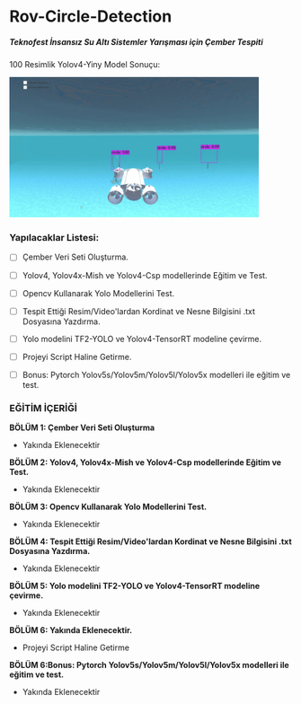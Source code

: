 # Rov-Circle-Detection
##### Teknofest İnsansız Su Altı Sistemler Yarışması için Çember Tespiti


100 Resimlik Yolov4-Yiny Model Sonuçu:

<img height="250" src="/rov.jpg"/>


### Yapılacaklar Listesi:
* [ ] Çember Veri Seti Oluşturma.
* [ ] Yolov4, Yolov4x-Mish ve Yolov4-Csp modellerinde Eğitim ve Test.
* [ ] Opencv Kullanarak Yolo Modellerini Test.
* [ ] Tespit Ettiği Resim/Video'lardan Kordinat ve Nesne Bilgisini .txt Dosyasına Yazdırma.
* [ ] Yolo modelini TF2-YOLO ve Yolov4-TensorRT modeline çevirme.
* [ ] Projeyi Script Haline Getirme.
* [ ] Bonus: Pytorch Yolov5s/Yolov5m/Yolov5l/Yolov5x modelleri ile eğitim ve test.


### EĞİTİM İÇERİĞİ

**BÖLÜM 1: Çember Veri Seti Oluşturma** 

- Yakında Eklenecektir


**BÖLÜM 2: Yolov4, Yolov4x-Mish ve Yolov4-Csp modellerinde Eğitim ve Test.** 

- Yakında Eklenecektir


**BÖLÜM 3: Opencv Kullanarak Yolo Modellerini Test.**

- Yakında Eklenecektir
 

**BÖLÜM 4: Tespit Ettiği Resim/Video'lardan Kordinat ve Nesne Bilgisini .txt Dosyasına Yazdırma.** 

- Yakında Eklenecektir


**BÖLÜM 5: Yolo modelini TF2-YOLO ve Yolov4-TensorRT modeline çevirme.**

- Yakında Eklenecektir


**BÖLÜM 6: Yakında Eklenecektir.**

- Projeyi Script Haline Getirme

**BÖLÜM 6:Bonus: Pytorch Yolov5s/Yolov5m/Yolov5l/Yolov5x modelleri ile eğitim ve test.**

- Yakında Eklenecektir
